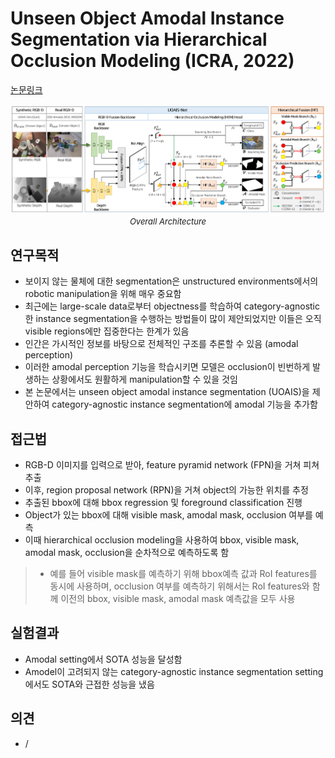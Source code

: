 # Unseen Object Amodal Instance Segmentation via Hierarchical Occlusion Modeling (ICRA, 2022)

[논문링크](https://ieeexplore.ieee.org/abstract/document/9811646)

<p align="center">
    <img width="800" alt='fig1' src="./img/03_12_01.png?raw=true"></br>
    <em><font size=2>Overall Architecture</font></em>
</p>

## 연구목적
- 보이지 않는 물체에 대한 segmentation은 unstructured environments에서의 robotic manipulation을 위해 매우 중요함
- 최근에는 large-scale data로부터 objectness를 학습하여 category-agnostic한 instance segmentation을 수행하는 방법들이 많이 제안되었지만 이들은 오직 visible regions에만 집중한다는 한계가 있음
- 인간은 가시적인 정보를 바탕으로 전체적인 구조를 추론할 수 있음 (amodal perception)
- 이러한 amodal perception 기능을 학습시키면 모델은 occlusion이 빈번하게 발생하는 상황에서도 원활하게 manipulation할 수 있을 것임 
- 본 논문에서는 unseen object amodal instance segmentation (UOAIS)을 제안하여 category-agnostic instance segmentation에 amodal 기능을 추가함

## 접근법
- RGB-D 이미지를 입력으로 받아, feature pyramid network (FPN)을 거쳐 피쳐 추출 
- 이후, region proposal network (RPN)을 거쳐 object의 가능한 위치를 추정 
- 추출된 bbox에 대해 bbox regression 및 foreground classification 진행 
- Object가 있는 bbox에 대해 visible mask, amodal mask, occlusion 여부를 예측
- 이때 hierarchical occlusion modeling을 사용하여 bbox, visible mask, amodal mask, occlusion을 순차적으로 예측하도록 함
> - 예를 들어 visible mask를 예측하기 위해 bbox예측 값과 RoI features를 동시에 사용하며, occlusion 여부를 예측하기 위해서는 RoI features와 함께 이전의 bbox, visible mask, amodal mask 예측값을 모두 사용

## 실험결과
- Amodal setting에서 SOTA 성능을 달성함
- Amodel이 고려되지 않는 category-agnostic instance segmentation setting에서도 SOTA와 근접한 성능을 냈음

## 의견
- / 